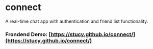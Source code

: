 # connect
A real-time chat app with authentication and friend list functionality.

### Frondend Demo: [https://stucy.github.io/connect/](https://stucy.github.io/connect/)
